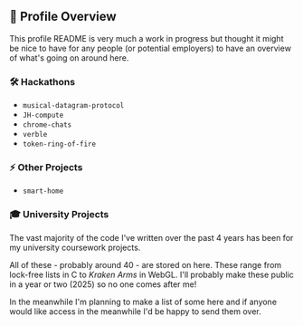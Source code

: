 ## 🔗 Profile Overview

This profile README is very much a work in progress but thought it might be nice to have for any people (or potential employers) to have an overview of what's going on around here.

### 🛠 Hackathons

- `musical-datagram-protocol`
- `JH-compute`
- `chrome-chats`
- `verble`
- `token-ring-of-fire`

### ⚡ Other Projects

- `smart-home`

### 🎓 University Projects

The vast majority of the code I've written over the past 4 years has been for my university coursework projects.

All of these - probably around 40 - are stored on here. These range from lock-free lists in C to _Kraken Arms_ in WebGL. I'll probably make these public in a year or two (2025) so no one comes after me!

In the meanwhile I'm planning to make a list of some here and if anyone would like access in the meanwhile I'd be happy to send them over.
